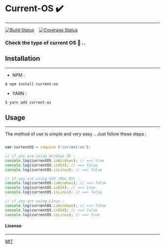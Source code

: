 # Current-OS ✔️
---

[![Build Status](https://travis-ci.org/3imed-jaberi/current-os.svg?branch=master)](https://travis-ci.org/3imed-jaberi/current-os) &nbsp;&nbsp; [![Coverage Status](https://coveralls.io/repos/github/3imed-jaberi/current-os/badge.svg?branch=master)](https://coveralls.io/github/3imed-jaberi/current-os?branch=master)

### Check the type of current OS 🧐 ..


## Installation 
---

- NPM :
```bash
$ npm install current-os
```

- YARN :
```bash
$ yarn add current-os
```


## Usage 
---
The method of use is simple and very easy .. Just follow these steps :

```javascript

var currentOS = require ('current-os'); 

// if you are using Windows OS : 
console.log(currentOS.isWindows); // ==> true
console.log(currentOS.isOSX); // ==> false
console.log(currentOS.isLinux); // ==> false

// if you are using OSX (Mac OS) : 
console.log(currentOS.isWindows); // ==> false
console.log(currentOS.isOSX); // ==> true
console.log(currentOS.isLinux); // ==> false

// if you are using Linux : 
console.log(currentOS.isWindows); // ==> false
console.log(currentOS.isOSX); // ==> false
console.log(currentOS.isLinux); // ==> true

```


#### License
---

[MIT](LICENSE)